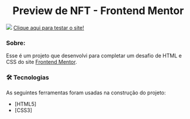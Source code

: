 <h1 align = "center">Preview de NFT - Frontend Mentor</h1>
<img src="https://user-images.githubusercontent.com/101012380/186743455-af649b26-b4c6-4fbb-bb28-263dc9a1a288.png">
<a href="https://jhonfxa.github.io/Frontend-Mentor-NFT-preview-card-component/">Clique aqui para testar o site!</a>

### Sobre:
Esse é um projeto que desenvolvi para completar um desafio de HTML e CSS do site <a href="https://www.frontendmentor.io?ref=challenge">Frontend Mentor</a>.

### 🛠 Tecnologias

As seguintes ferramentas foram usadas na construção do projeto:

- [HTML5]
- [CSS3]
